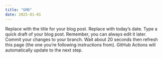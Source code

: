 ```yaml
---
title: "GMO"
date: 2025-01-01
---
```

Replace  with the title for your blog post.
Replace  with today’s date.
Type a quick draft of your blog post. Remember, you can always edit it later.
Commit your changes to your branch.
Wait about 20 seconds then refresh this page (the one you’re following instructions from). GitHub Actions will automatically update to the next step.

